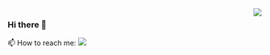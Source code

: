 <img align ="right" src ="https://static.skaip.org/img/emoticons/180x180/f6fcff/womandeveloper.gif" >

### Hi there 👋

📫 How to reach me: 
<a href="https://www.linkedin.com/in/rituparna-biswas-214270177/">
    <img src="https://img.shields.io/badge/rituparna-biswas-214270177?style=flat&logo=linkedin">
  </a> 
 
  



<!--
**Ritu1698/Ritu1698** is a ✨ _special_ ✨ repository because its `README.md` (this file) appears on your GitHub profile.


Here are some ideas to get you started:

- 🔭 I’m currently working on ...
- 🌱 I’m currently learning ...
- 👯 I’m looking to collaborate on ...
- 🤔 I’m looking for help with ...
- 💬 Ask me about ...
- 📫 How to reach me: ...
- 😄 Pronouns: ...
- ⚡ Fun fact: ...
-->

